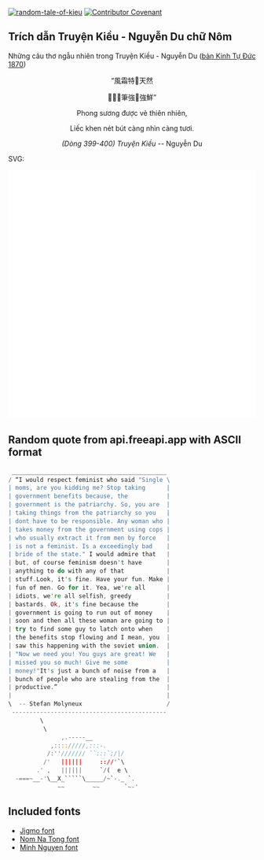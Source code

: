 [![random-tale-of-kieu](https://github.com/huuquyet/random-tale-of-kieu/actions/workflows/random-tale-of-kieu.yml/badge.svg)](https://github.com/huuquyet/random-tale-of-kieu/actions/workflows/random-tale-of-kieu.yml)
[![Contributor Covenant](https://img.shields.io/badge/Contributor%20Covenant-2.1-4baaaa.svg)](.github/CODE_OF_CONDUCT.md "Contributor Covenant 2.1")

## Trích dẫn Truyện Kiều - Nguyễn Du chữ Nôm

Những câu thơ ngẫu nhiên trong Truyện Kiều - Nguyễn Du ([bản Kinh Tự Đức 1870](https://vi.wikisource.org/wiki/Truy%E1%BB%87n_Ki%E1%BB%81u_(b%E1%BA%A3n_Kinh_T%E1%BB%B1_%C4%90%E1%BB%A9c_1870)))

<div align="center">
<!-- START_KIEU -->
      <p class="nom">“風霜特𨤔天然</p>
      <p class="nom">𥉬𠸦󰞺筆強𥆾強鮮”</p>
      <p class="quocngu">Phong sương được vẻ thiên nhiên,</p>
      <p class="quocngu">Liếc khen nét bút càng nhìn càng tươi.</p>
      <p class="author"><i>(Dòng 399-400) Truyện Kiều</i> -- Nguyễn Du</p>
<!-- END_KIEU -->
</div>

SVG:

<div align="center">
  <img src="./assets/random-kieu.svg" alt="The Tale of Kieu - Nguyen Du">
</div>

## Random quote from api.freeapi.app with ASCII format

<!-- START_QUOTE -->
```rust
 ____________________________________________
/ “I would respect feminist who said "Single \
| moms, are you kidding me? Stop taking      |
| government benefits because, the           |
| government is the patriarchy. So, you are  |
| taking things from the patriarchy so you   |
| dont have to be responsible. Any woman who |
| takes money from the government using cops |
| who usually extract it from men by force   |
| is not a feminist. Is a exceedingly bad    |
| bride of the state." I would admire that   |
| but, of course feminism doesn't have       |
| anything to do with any of that            |
| stuff.Look, it's fine. Have your fun. Make |
| fun of men. Go for it. Yea, we're all      |
| idiots, we're all selfish, greedy          |
| bastards. Ok, it's fine because the        |
| government is going to run out of money    |
| soon and then all these woman are going to |
| try to find some guy to latch onto when    |
| the benefits stop flowing and I mean, you  |
| saw this happening with the soviet union.  |
| "Now we need you! You guys are great! We   |
| missed you so much! Give me some           |
| money!"It's just a bunch of noise from a   |
| bunch of people who are stealing from the  |
| productive.”                               |
|                                            |
\  -- Stefan Molyneux                        /
 --------------------------------------------
         \
          \
               ,.-----__
            ,:::://///,:::-.
           /:''/////// ``:::`;/|/
          /'   ||||||     :://'`\
        .' ,   ||||||     `/(  e \
  -===~__-'\__X_`````\_____/~`-._ `.
              ~~        ~~       `~-'
```
<!-- END_QUOTE -->

## Included fonts

- [Jigmo font](https://github.com/kamichikoichi/jigmo)
- [Nom Na Tong font](https://github.com/nomfoundation/font)
- [Minh Nguyen font](https://github.com/TKYKmori/Minh-Nguyen)
